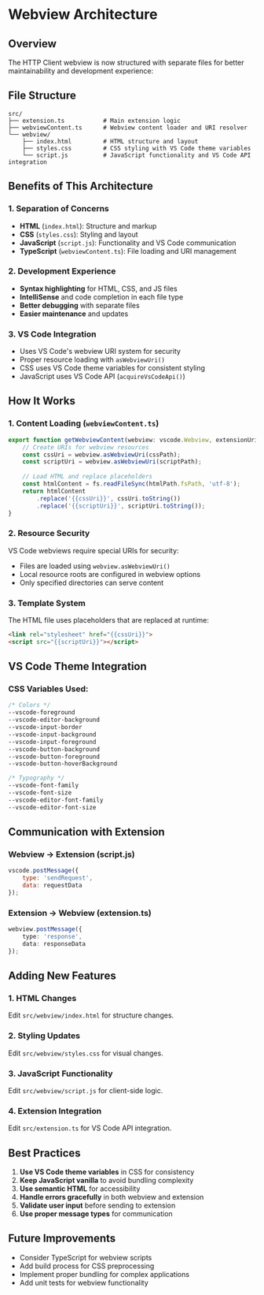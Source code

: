 # Webview Architecture

## Overview
The HTTP Client webview is now structured with separate files for better maintainability and development experience:

## File Structure
```
src/
├── extension.ts           # Main extension logic
├── webviewContent.ts      # Webview content loader and URI resolver
└── webview/
    ├── index.html         # HTML structure and layout
    ├── styles.css         # CSS styling with VS Code theme variables
    └── script.js          # JavaScript functionality and VS Code API integration
```

## Benefits of This Architecture

### 1. **Separation of Concerns**
- **HTML** (`index.html`): Structure and markup
- **CSS** (`styles.css`): Styling and layout
- **JavaScript** (`script.js`): Functionality and VS Code communication
- **TypeScript** (`webviewContent.ts`): File loading and URI management

### 2. **Development Experience**
- **Syntax highlighting** for HTML, CSS, and JS files
- **IntelliSense** and code completion in each file type
- **Better debugging** with separate files
- **Easier maintenance** and updates

### 3. **VS Code Integration**
- Uses VS Code's webview URI system for security
- Proper resource loading with `asWebviewUri()`
- CSS uses VS Code theme variables for consistent styling
- JavaScript uses VS Code API (`acquireVsCodeApi()`)

## How It Works

### 1. **Content Loading** (`webviewContent.ts`)
```typescript
export function getWebviewContent(webview: vscode.Webview, extensionUri: vscode.Uri): string {
    // Create URIs for webview resources
    const cssUri = webview.asWebviewUri(cssPath);
    const scriptUri = webview.asWebviewUri(scriptPath);
    
    // Load HTML and replace placeholders
    const htmlContent = fs.readFileSync(htmlPath.fsPath, 'utf-8');
    return htmlContent
        .replace('{{cssUri}}', cssUri.toString())
        .replace('{{scriptUri}}', scriptUri.toString());
}
```

### 2. **Resource Security**
VS Code webviews require special URIs for security:
- Files are loaded using `webview.asWebviewUri()`
- Local resource roots are configured in webview options
- Only specified directories can serve content

### 3. **Template System**
The HTML file uses placeholders that are replaced at runtime:
```html
<link rel="stylesheet" href="{{cssUri}}">
<script src="{{scriptUri}}"></script>
```

## VS Code Theme Integration

### CSS Variables Used:
```css
/* Colors */
--vscode-foreground
--vscode-editor-background
--vscode-input-border
--vscode-input-background
--vscode-input-foreground
--vscode-button-background
--vscode-button-foreground
--vscode-button-hoverBackground

/* Typography */
--vscode-font-family
--vscode-font-size
--vscode-editor-font-family
--vscode-editor-font-size
```

## Communication with Extension

### Webview → Extension (script.js)
```javascript
vscode.postMessage({
    type: 'sendRequest',
    data: requestData
});
```

### Extension → Webview (extension.ts)
```typescript
webview.postMessage({
    type: 'response',
    data: responseData
});
```

## Adding New Features

### 1. **HTML Changes**
Edit `src/webview/index.html` for structure changes.

### 2. **Styling Updates**
Edit `src/webview/styles.css` for visual changes.

### 3. **JavaScript Functionality**
Edit `src/webview/script.js` for client-side logic.

### 4. **Extension Integration**
Edit `src/extension.ts` for VS Code API integration.

## Best Practices

1. **Use VS Code theme variables** in CSS for consistency
2. **Keep JavaScript vanilla** to avoid bundling complexity  
3. **Use semantic HTML** for accessibility
4. **Handle errors gracefully** in both webview and extension
5. **Validate user input** before sending to extension
6. **Use proper message types** for communication

## Future Improvements

- Consider TypeScript for webview scripts
- Add build process for CSS preprocessing
- Implement proper bundling for complex applications
- Add unit tests for webview functionality

